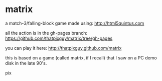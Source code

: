 matrix
======

a match-3/falling-block game made using: http://html5quintus.com

all the action is in the gh-pages branch: https://github.com/thatpixguy/matrix/tree/gh-pages

you can play it here: http://thatpixguy.github.com/matrix

this is based on a game (called matrix, if I recall) that I saw on a PC demo disk in the late 90's.

pix
